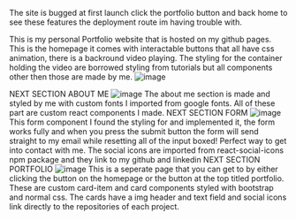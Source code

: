 The site is bugged at first launch click the portfolio button and back home to see these features the deployment route im having trouble with.


This is my personal Portfolio website that is hosted on my github pages. This is the homepage it comes with interactable buttons that all have css animation, there is a backround video playing. The styling for the container holding the video are borrowed styling from tutorials but all components other then those are made by me. 
![image](https://user-images.githubusercontent.com/24239807/137048180-ccd8d8ba-e976-4b2a-8744-d6c5481a55e0.png)

NEXT SECTION ABOUT ME
![image](https://user-images.githubusercontent.com/24239807/137048318-65b2a196-62d0-41d0-9384-0ff087bc0f90.png)
The about me section is made and styled by me with custom fonts I imported from google fonts. All of these part are custom react components I made.
 NEXT SECTION FORM
 ![image](https://user-images.githubusercontent.com/24239807/137048392-62baa542-33e1-4f50-ad30-5041f9331500.png)
This form component I found the styling for and implemented it, the form works fully and when you press the submit button the form will send straight to my email while resetting all of the input boxed! Perfect way to get into contact with me. The social icons are imported from react-social-icons npm package and they link to my github and linkedin
NEXT SECTION PORTFOLIO
![image](https://user-images.githubusercontent.com/24239807/137048578-3d36aec6-5dbc-4a89-b333-74138d378ad4.png)
This is a seperate page that you can get to by either clicking the button on the homepage or the button at the top titled portfolio.
These are custom card-item and card components styled with bootstrap and normal css. The cards have a img header and text field and social icons link directly to the repositories of each project.



